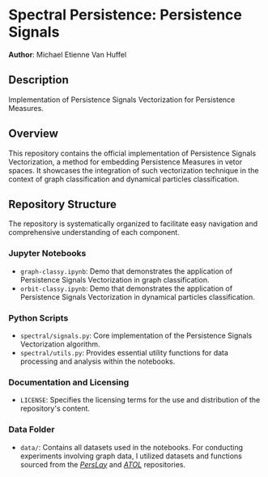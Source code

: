# Spectral Persistence: Persistence Signals
**Author**: Michael Etienne Van Huffel

## Description
Implementation of Persistence Signals Vectorization for Persistence Measures.

## Overview
This repository contains the official implementation of Persistence Signals Vectorization, a method for embedding Persistence Measures in vetor spaces. It showcases the integration of such vectorization technique in the context of graph classification and dynamical particles classification.

## Repository Structure
The repository is systematically organized to facilitate easy navigation and comprehensive understanding of each component.

### Jupyter Notebooks
- `graph-classy.ipynb`: Demo that demonstrates the application of Persistence Signals Vectorization in graph classification.
- `orbit-classy.ipynb`: Demo that demonstrates the application of Persistence Signals Vectorization in dynamical particles classification.

### Python Scripts
- `spectral/signals.py`: Core implementation of the Persistence Signals Vectorization algorithm.
- `spectral/utils.py`: Provides essential utility functions for data processing and analysis within the notebooks.


### Documentation and Licensing
- `LICENSE`: Specifies the licensing terms for the use and distribution of the repository's content.

### Data Folder 
- `data/`: Contains all datasets used in the notebooks. For conducting experiments involving graph data, I utilized datasets and functions sourced from the [*PersLay*](https://github.com/MathieuCarriere/perslay) and [*ATOL*](https://github.com/martinroyer/atol) repositories.

